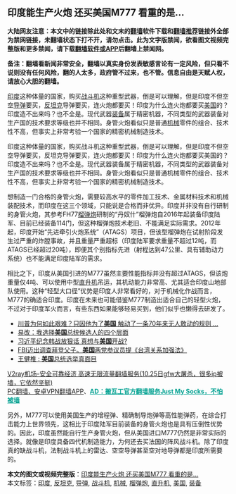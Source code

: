  <h2>印度能生产火炮 还买美国M777 看重的是...</h2> <p class="notice"><b>大陆网友注意：本文中的链接除此处和文末的<a href="https://github.com/bannedbook/fanqiang" >翻墙</a>软件下载和<a href="https://github.com/killgcd/justmysocks/blob/master/README.md">翻墙推荐</a>链接外全部为禁网链接，未翻墙状态下打不开，请勿点击。此为文字版禁闻，欲看图文视频完整版和更多禁闻，请下载<a href="https://github.com/bannedbook/fanqiang">翻墙软件或APP</a>后翻墙上禁闻网。</p><p>备注：翻墙看新闻非常安全，翻墙以真实身份发表敏感言论有一定风险，但只看不说则没有任何风险，翻的人太多，政府管不过来，也不管。信息自由是天赋人权，请放心大胆的翻墙。</b></p>  <div class="entry"> <p id="summary"><a href="https://www.bannedbook.org/bnews/tag/%e5%8d%b0%e5%ba%a6/" class="st_tag internal_tag" rel="tag" title="标签 印度 下的日志">印度</a>这种体量的国家，购买<a href="https://www.bannedbook.org/bnews/tag/%E6%88%98%E6%96%97%E6%9C%BA/" class="st_tag internal_tag" rel="tag" title="标签 战斗机 下的日志">战斗机</a>这种重型武器，倒是可以理解，但是印度不但空空<a href="https://www.bannedbook.org/bnews/tag/%e5%af%bc%e5%bc%b9/" class="st_tag internal_tag" rel="tag" title="标签 导弹 下的日志">导弹</a>要买，<a href="https://www.bannedbook.org/bnews/tag/%E5%8F%8D%E5%9D%A6%E5%85%8B/" class="st_tag internal_tag" rel="tag" title="标签 反坦克 下的日志">反坦克</a>导弹要买，连火炮都要买！印度为什么连火炮都要买<a href="https://www.bannedbook.org/bnews/tag/%e7%be%8e%e5%9b%bd/" class="st_tag internal_tag" rel="tag" title="标签 美国 下的日志">美国</a>的？印度造不出来吗？也不全是。现代武器<a href="https://www.bannedbook.org/bnews/tag/%E8%A3%85%E5%A4%87/" class="st_tag internal_tag" rel="tag" title="标签 装备 下的日志">装备</a>属于精密机器，不同类型的武器装备对生产国的技术要求等级也并不相同。身管火炮看似只是普通<a href="https://www.bannedbook.org/bnews/tag/%E6%9C%BA%E6%A2%B0/" class="st_tag internal_tag" rel="tag" title="标签 机械 下的日志">机械</a>零件的组合、技术性不高，但事实上非常考验一个国家的精密机械制造技术。</p> <p>印度这种体量的国家，购买战斗机这种重型武器，倒是可以理解，但是印度不但空空导弹要买，反坦克导弹要买，连火炮都要买！印度为什么连火炮都要买美国的？印度造不出来吗？也不全是。现代武器装备属于精密机器，不同类型的武器装备对生产国的技术要求等级也并不相同。身管火炮看似只是普通机械零件的组合、技术性不高，但事实上非常考验一个国家的精密机械制造技术。</p>  <p></p> <p>想制造一门合格的身管火炮，需要较高水平的零件加工技术、金属材料技术和机械装配技术，而印度在这三个领域，只能说是合格而非优异。印度并非没有自行研制的身管火炮，其参考FH77<a href="https://www.bannedbook.org/bnews/tag/%E6%A6%B4%E5%BC%B9%E7%82%AE/" class="st_tag internal_tag" rel="tag" title="标签 榴弹炮 下的日志">榴弹炮</a>研制的“丹奴什”榴弹炮自2016年起装备印度陆军、目前已经装备114门，但这种榴弹炮技术老旧、不能满足实际需求。2012年起，印度开始“先进牵引火炮系统”（ATAGS）项目，但该型榴弹炮在试射阶段发生过严重的炸膛事故，并且重量严重超标（印度陆军要求重量不超过12吨，而ATAGS已经超过20吨），即便其个别指标先进（射程达到47公里、具有辅助动力系统）也不能满足印度陆军的需求。</p>  <p></p> <p>相比之下，印度从美国引进的M777虽然主要性能指标并没有超过ATAGS，但该炮重量仅4吨、可以使用中型<a href="https://www.bannedbook.org/bnews/tag/%e7%9b%b4%e5%8d%87%e6%9c%ba/" class="st_tag internal_tag" rel="tag" title="标签 直升机 下的日志">直升机</a>吊运，其机动能力非常高、尤其适合印度山地部队使用。这种“轻型大口径”优势是印度人非常看好的，对于机械化作战而言，M777的确适合印度。印度在未来也可能借鉴M777制造出适合自己的轻型火炮，不过对于印度军火而言，有些东西如果能够轻易买到，他们似乎也懒得去研发了。</p>  <p></p> <ul class='op-related-articles' title='相关阅读'> <li><a href='https://www.bannedbook.org/bnews/topimagenews/20201026/1420441.html' target='_blank'>川普为何如此艰难？只因他为了<b>美国</b> 触动了一条70年来无人敢动的规则 ...</a></li> <li><a href='https://www.bannedbook.org/bnews/baitai/20201026/1420418.html' target='_blank'>易改：我选择<b>美国</b>总统候选人的四个层面</a></li> <li><a href='https://www.bannedbook.org/bnews/bannedvideo/20201026/1420414.html' target='_blank'>习近平纪念韩战放狠话 真想与<b>美国</b>开战?</a></li> <li><a href='https://www.bannedbook.org/bnews/taiwannews/20201026/1420400.html' target='_blank'>FBI迈出调查拜登父子。<b>美国</b>两党参议员提《台湾关系加强法》</a></li> <li><a href='https://www.bannedbook.org/bnews/taiwannews/20201026/1420387.html' target='_blank'>王健椎 : <b>美国</b>总统选举真面目</a></li> </ul> <p class="texttj"> <a href="https://www.bannedbook.org/forum23/topic22702.html" target="_blank">V2ray机场-安全可靠经济 高速无限流量翻墙服务(10.25日gfw大屠杀，很多ip被墙，它依然坚挺)</a><br/> <a href="https://github.com/bannedbook/fanqiang/wiki/%E7%A6%81%E9%97%BB%E7%BD%91%E5%AE%89%E5%8D%93%E7%BF%BB%E5%A2%99%E6%96%B0%E9%97%BBAPP" target="_blank">PC翻墙、安卓VPN翻墙APP</a>、<span onclick="window.open('https://github.com/killgcd/justmysocks/blob/master/README.md')" style="font-weight:bold;color:#00A191;cursor:pointer;text-decoration:underline;outline:none">AD：搬瓦工官方翻墙服务Just My Socks，不怕被墙</span></p><p>另外，M777可以使用美国生产的增程弹、精确制导炮弹等高性能弹药，在综合打击能力上世界领先，这相比于印度陆军目前装备的身管火炮也是具有压倒性优势的。因此，印度虽然能自行生产身管火炮，但从美国进口M777仍然是非常实际的选择。就像是印度具备四代机制造能力，为何还去买法国的阵风战斗机。除了印度真的缺战斗机，法制战斗机上的雷达、空空导弹甚至空对地导弹都是印度所需要的。</p><a name='sharetosocial'></a>       <div><b>本文的图文或视频完整版</b>：<a href='https://www.bannedbook.org/bnews/cbnews/20201026/1420445.html'>印度能生产火炮 还买美国M777 看重的是&#8230;</a></div>  </div><!--END ENTRY--> <div class="postfooter"> <div>本文标签：<a href="https://www.bannedbook.org/bnews/tag/%e5%8d%b0%e5%ba%a6/" rel="tag">印度</a>, <a href="https://www.bannedbook.org/bnews/tag/%E5%8F%8D%E5%9D%A6%E5%85%8B/" rel="tag">反坦克</a>, <a href="https://www.bannedbook.org/bnews/tag/%e5%af%bc%e5%bc%b9/" rel="tag">导弹</a>, <a href="https://www.bannedbook.org/bnews/tag/%E6%88%98%E6%96%97%E6%9C%BA/" rel="tag">战斗机</a>, <a href="https://www.bannedbook.org/bnews/tag/%E6%9C%BA%E6%A2%B0/" rel="tag">机械</a>, <a href="https://www.bannedbook.org/bnews/tag/%E6%A6%B4%E5%BC%B9%E7%82%AE/" rel="tag">榴弹炮</a>, <a href="https://www.bannedbook.org/bnews/tag/%e7%9b%b4%e5%8d%87%e6%9c%ba/" rel="tag">直升机</a>, <a href="https://www.bannedbook.org/bnews/tag/%e7%be%8e%e5%9b%bd/" rel="tag">美国</a>, <a href="https://www.bannedbook.org/bnews/tag/%E8%A3%85%E5%A4%87/" rel="tag">装备</a></div>  </div><!--END POSTFOOTER--> 